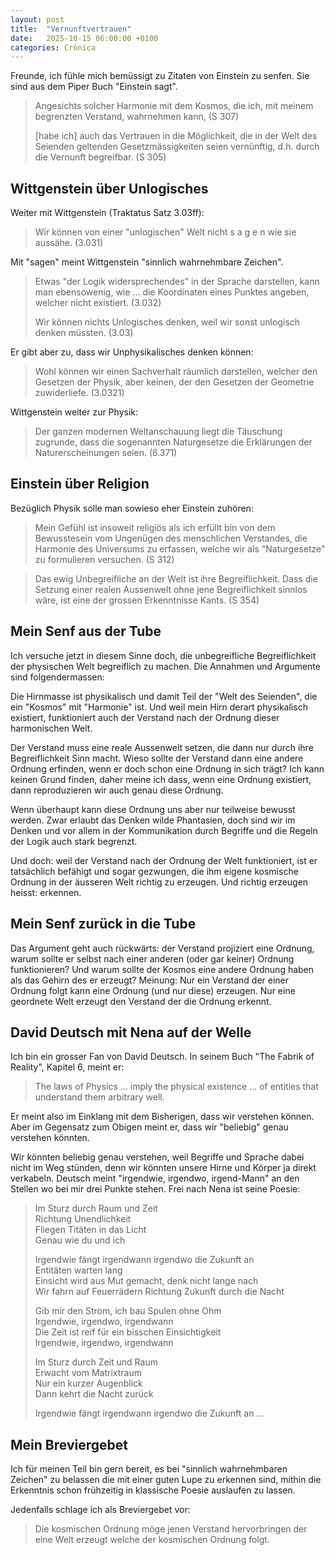 ```yaml
---
layout: post
title:  "Vernunftvertrauen"
date:   2025-10-15 06:00:00 +0100
categories: Crônica
---
```

Freunde, ich fühle mich bemüssigt zu Zitaten von Einstein zu senfen. Sie sind aus dem Piper Buch "Einstein sagt".

> Angesichts solcher Harmonie mit dem Kosmos, die ich, mit meinem begrenzten Verstand, wahrnehmen kann, (S 307)  
>  
> [habe ich] auch das Vertrauen in die Möglichkeit, die in der Welt des Seienden geltenden Gesetzmässigkeiten seien vernünftig, d.h. durch die Vernunft begreifbar. (S 305)

## Wittgenstein über Unlogisches

Weiter mit Wittgenstein (Traktatus Satz 3.03ff):

> Wir können von einer "unlogischen" Welt nicht s a g e n wie sie aussähe. (3.031)

Mit "sagen" meint Wittgenstein "sinnlich wahrnehmbare Zeichen".

> Etwas "der Logik widersprechendes" in der Sprache darstellen, kann man ebensowenig, wie ... die Koordinaten eines Punktes angeben, welcher nicht existiert. (3.032)  
>  
> Wir können nichts Unlogisches denken, weil wir sonst unlogisch denken müssten. (3.03)

Er gibt aber zu, dass wir Unphysikalisches denken können:

> Wohl können wir einen Sachverhalt räumlich darstellen, welcher den Gesetzen der Physik, aber keinen, der den Gesetzen der Geometrie zuwiderliefe. (3.0321)

Wittgenstein weiter zur Physik:

> Der ganzen modernen Weltanschauung liegt die Täuschung zugrunde, dass die sogenannten Naturgesetze die Erklärungen der Naturerscheinungen seien. (6.371)

## Einstein über Religion
Bezüglich Physik solle man sowieso eher Einstein zuhören:

> Mein Gefühl ist insoweit religiös als ich erfüllt bin von dem Bewusstesein vom Ungenügen des menschlichen Verstandes, die Harmonie des Universums zu erfassen, welche wir als "Naturgesetze" zu formulieren versuchen. (S 312)

> Das ewig Unbegreifliche an der Welt ist ihre Begreiflichkeit. Dass die Setzung einer realen Aussenwelt ohne jene Begreiflichkeit sinnlos wäre, ist eine der grossen Erkenntnisse Kants. (S 354)

## Mein Senf aus der Tube

Ich versuche jetzt in diesem Sinne doch, die unbegreifliche Begreiflichkeit der physischen Welt begreiflich zu machen. Die Annahmen und Argumente sind folgendermassen:

Die Hirnmasse ist physikalisch und damit Teil der "Welt des Seienden", die ein "Kosmos" mit "Harmonie" ist. Und weil mein Hirn derart physikalisch existiert, funktioniert auch der Verstand nach der Ordnung dieser harmonischen Welt.

Der Verstand muss eine reale Aussenwelt setzen, die dann nur durch ihre Begreiflichkeit Sinn macht. Wieso sollte der Verstand dann eine andere Ordnung erfinden, wenn er doch schon eine Ordnung in sich trägt? Ich kann keinen Grund finden, daher meine ich dass, wenn eine Ordnung existiert, dann reproduzieren wir auch genau diese Ordnung.

Wenn überhaupt kann diese Ordnung uns aber nur teilweise bewusst werden. Zwar erlaubt das Denken wilde Phantasien, doch sind wir im Denken und vor allem in der Kommunikation durch Begriffe und die Regeln der Logik auch stark begrenzt.

Und doch: weil der Verstand nach der Ordnung der Welt funktioniert, ist er tatsächlich befähigt und sogar gezwungen, die ihm eigene kosmische Ordnung in der äusseren Welt richtig zu erzeugen. Und richtig erzeugen heisst: erkennen.

## Mein Senf zurück in die Tube

Das Argument geht auch rückwärts: der Verstand projiziert eine Ordnung, warum sollte er selbst nach einer anderen (oder gar keiner) Ordnung funktionieren? Und warum sollte der Kosmos eine andere Ordnung haben als das Gehirn des er erzeugt? Meinung: Nur ein Verstand der einer Ordnung folgt kann eine Ordnung (und nur diese) erzeugen. Nur eine geordnete Welt erzeugt den Verstand der die Ordnung erkennt.

## David Deutsch mit Nena auf der Welle

Ich bin ein grosser Fan von David Deutsch. In seinem Buch "The Fabrik of Reality", Kapitel 6, meint er:

> The laws of Physics ... imply the physical existence ... of entities that understand them arbitrary well.

Er meint also im Einklang mit dem Bisherigen, dass wir verstehen können. Aber im Gegensatz zum Obigen meint er, dass wir "beliebig" genau verstehen könnten.

Wir könnten beliebig genau verstehen, weil Begriffe und Sprache dabei nicht im Weg stünden, denn wir könnten unsere Hirne und Körper ja direkt verkabeln. Deutsch meint "irgendwie, irgendwo, irgend-Mann" an den Stellen wo bei mir drei Punkte stehen. Frei nach Nena ist seine Poesie:

> Im Sturz durch Raum und Zeit  
> Richtung Unendlichkeit  
> Fliegen Titäten in das Licht  
> Genau wie du und ich
>  
> Irgendwie fängt irgendwann irgendwo die Zukunft an  
> Entitäten warten lang  
> Einsicht wird aus Mut gemacht, denk nicht lange nach  
> Wir fahrn auf Feuerrädern Richtung Zukunft durch die Nacht
>  
> Gib mir den Strom, ich bau Spulen ohne Ohm  
> Irgendwie, irgendwo, irgendwann  
> Die Zeit ist reif für ein bisschen Einsichtigkeit  
> Irgendwie, irgendwo, irgendwann
>  
> Im Sturz durch Zeit und Raum  
> Erwacht vom Matrixtraum  
> Nur ein kurzer Augenblick  
> Dann kehrt die Nacht zurück
>  
> Irgendwie fängt irgendwann irgendwo die Zukunft an ...

## Mein Breviergebet

Ich für meinen Teil bin gern bereit, es bei "sinnlich wahrnehmbaren Zeichen" zu belassen die mit einer guten Lupe zu erkennen sind, mithin die Erkenntnis schon frühzeitig in klassische Poesie auslaufen zu lassen.

Jedenfalls schlage ich als Breviergebet vor:

> Die kosmischen Ordnung möge jenen Verstand hervorbringen der eine Welt erzeugt welche der kosmischen Ordnung folgt.
